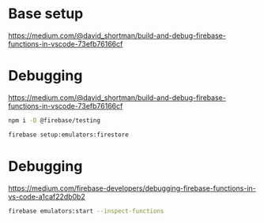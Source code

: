 Base setup
===========
https://medium.com/@david_shortman/build-and-debug-firebase-functions-in-vscode-73efb76166cf

Debugging 
=========

https://medium.com/@david_shortman/build-and-debug-firebase-functions-in-vscode-73efb76166cf

```sh
npm i -D @firebase/testing

firebase setup:emulators:firestore
```

Debugging 
=========

https://medium.com/firebase-developers/debugging-firebase-functions-in-vs-code-a1caf22db0b2

```sh
firebase emulators:start --inspect-functions
```
